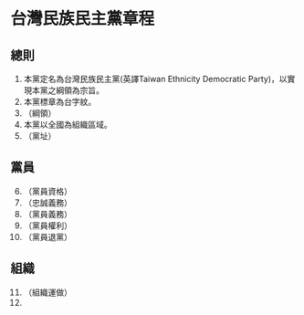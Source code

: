 # 台灣民族民主黨章程

## 總則

1. 本黨定名為台灣民族民主黨(英譯Taiwan Ethnicity Democratic Party)，以實現本黨之綱領為宗旨。
2. 本黨標章為台字紋。
3. （綱領）
4. 本黨以全國為組織區域。
5. （黨址）

## 黨員

6. （黨員資格）
7. （忠誠義務）
8. （黨員義務）
9. （黨員權利）
10. （黨員退黨）

## 組織

11. （組織運做）
12. 
